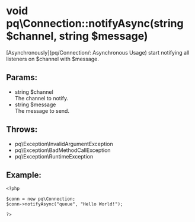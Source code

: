 # void pq\Connection::notifyAsync(string $channel, string $message)

[Asynchronously](pq/Connection/: Asynchronous Usage) start notifying all listeners on $channel with $message.

## Params:

* string $channel  
  The channel to notify.
* string $message  
  The message to send.

## Throws:

* pq\Exception\InvalidArgumentException
* pq\Exception\BadMethodCallException
* pq\Exception\RuntimeException

## Example:

	<?php
	
	$conn = new pq\Connection;
	$conn->notifyAsync("queue", "Hello World!");
	
	?>
